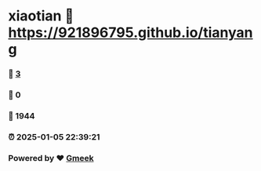 # xiaotian :link: https://921896795.github.io/tianyang 
### :page_facing_up: [3](https://921896795.github.io/tianyang/tag.html) 
### :speech_balloon: 0 
### :hibiscus: 1944 
### :alarm_clock: 2025-01-05 22:39:21 
### Powered by :heart: [Gmeek](https://github.com/Meekdai/Gmeek)
